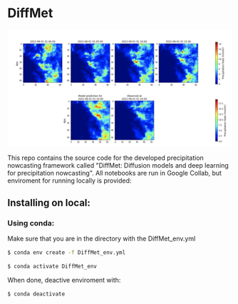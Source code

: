 # DiffMet


<img src="https://raw.githubusercontent.com/gapav/DiffMet/main/repo_imgs/pred1.png" alt="Alt text" title="Optional title">

This repo contains the source code for the developed precipitation nowcasting framework called "DiffMet: Diffusion models and deep learning for precipitation nowcasting". 
All notebooks are run in Google Collab, but enviroment for running locally is provided: 


## Installing on local:

### Using conda:

Make sure that you are in the directory with the DiffMet_env.yml

```bash
$ conda env create -f DiffMet_env.yml
```
```bash
$ conda activate DiffMet_env
```

When done, deactive enviroment with:

```bash
$ conda deactivate
```
